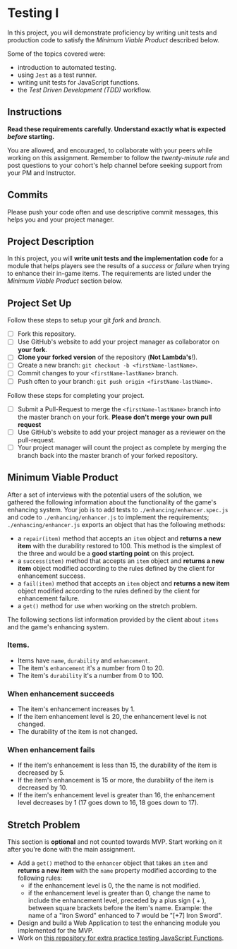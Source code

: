 # Testing I

In this project, you will demonstrate proficiency by writing unit tests and production code to satisfy the _Minimum Viable Product_ described below.

Some of the topics covered were:

- introduction to automated testing.
- using `Jest` as a test runner.
- writing unit tests for JavaScript functions.
- the _Test Driven Development (TDD)_ workflow.

## Instructions

**Read these requirements carefully. Understand exactly what is expected _before_ starting.**

You are allowed, and encouraged, to collaborate with your peers while working on this assignment. Remember to follow the _twenty-minute rule_ and post questions to your cohort's help channel before seeking support from your PM and Instructor.

## Commits

Please push your code often and use descriptive commit messages, this helps you and your project manager.

## Project Description

In this project, you will **write unit tests and the implementation code** for a module that helps players see the results of a _success_ or _failure_ when trying to enhance their in-game items. The requirements are listed under the _Minimum Viable Product_ section below.

## Project Set Up

Follow these steps to setup your git _fork_ and _branch_.

- [ ] Fork this repository.
- [ ] Use GitHub's website to add your project manager as collaborator on **your fork**.
- [ ] **Clone your forked version** of the repository (**Not Lambda's**!).
- [ ] Create a new branch: `git checkout -b <firstName-lastName>`.
- [ ] Commit changes to your `<firstName-lastName>` branch.
- [ ] Push often to your branch: `git push origin <firstName-lastName>`.

Follow these steps for completing your project.

- [ ] Submit a Pull-Request to merge the `<firstName-lastName>` branch into the master branch on your fork. **Please don't merge your own pull request**
- [ ] Use GitHub's website to add your project manager as a reviewer on the pull-request.
- [ ] Your project manager will count the project as complete by merging the branch back into the master branch of your forked repository.

## Minimum Viable Product

After a set of interviews with the potential users of the solution, we gathered the following information about the functionality of the game's enhancing system. Your job is to add tests to `./enhancing/enhancer.spec.js` and code to `./enhancing/enhancer.js` to implement the requirements; `./enhancing/enhancer.js` exports an object that has the following methods:

- a `repair(item)` method that accepts an `item` object and **returns a new item** with the durability restored to 100. This method is the simplest of the three and would be a **good starting point** on this project.
- a `success(item)` method that accepts an `item` object and **returns a new item** object modified according to the rules defined by the client for enhancement success.
- a `fail(item)` method that accepts an `item` object and **returns a new item** object modified according to the rules defined by the client for enhancement failure.
- a `get()` method for use when working on the stretch problem.

The following sections list information provided by the client about `items` and the game's enhancing system.

### Items.

- Items have `name`, `durability` and `enhancement`.
- The item's `enhancement` it's a number from 0 to 20.
- The item's `durability` it's a number from 0 to 100.

### When enhancement succeeds

- The item's enhancement increases by 1.
- If the item enhancement level is 20, the enhancement level is not changed.
- The durability of the item is not changed.

### When enhancement fails

- If the item's enhancement is less than 15, the durability of the item is decreased by 5.
- If the item's enhancement is 15 or more, the durability of the item is decreased by 10.
- If the item's enhancement level is greater than 16, the enhancement level decreases by 1 (17 goes down to 16, 18 goes down to 17).

## Stretch Problem

This section is **optional** and not counted towards MVP. Start working on it after you're done with the main assignment.

- Add a `get()` method to the `enhancer` object that takes an `item` and **returns a new item** with the `name` property modified according to the following rules:
  - if the enhancement level is 0, the the name is not modified.
  - if the enhancement level is greater than 0, change the name to include the enhancement level, preceded by a plus sign ( + ), between square brackets before the item's name. Example: the name of a "Iron Sword" enhanced to 7 would be "[+7] Iron Sword".
- Design and build a Web Application to test the enhancing module you implemented for the MVP.
- Work on [this repository for extra practice testing JavaScript Functions](https://github.com/LambdaSchool/Testing).